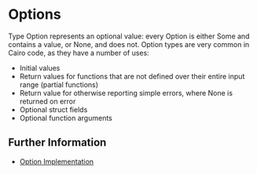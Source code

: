 # Options

Type Option represents an optional value: every Option is either Some and contains a value, or None, and does not.
Option types are very common in Cairo code, as they have a number of uses:

- Initial values
- Return values for functions that are not defined over their entire input range (partial functions)
- Return value for otherwise reporting simple errors, where None is returned on error
- Optional struct fields
- Optional function arguments 

## Further Information

- [Option Implementation](https://github.com/starkware-libs/cairo/blob/main/corelib/src/option.cairo)
